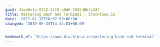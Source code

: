 ```yaml
---
guid: 41aa0e1a-9722-43f8-a9d6-f535d6b2b337
title: Mastering Bash and Terminal | blockloop.io
date: '2017-01-15T20:07:59+00:00'
changed: '2019-09-24T14:35:01+00:00'


bookmark_of: 'https://www.blockloop.io/mastering-bash-and-terminal'
---
```




